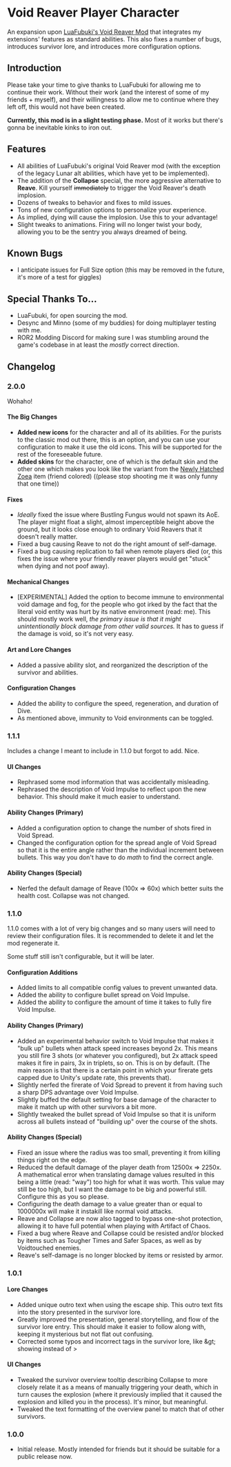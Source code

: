 # Void Reaver Player Character
An expansion upon [LuaFubuki's Void Reaver Mod](https://thunderstore.io/package/LuaFubuki/Void_Reaver/) that integrates my extensions' features as standard abilities. This also fixes a number of bugs, introduces survivor lore, and introduces more configuration options.

## Introduction
Please take your time to give thanks to LuaFubuki for allowing me to continue their work. Without their work (and the interest of some of my friends + myself), and their willingness to allow me to continue where they left off, this would not have been created.

**Currently, this mod is in a slight testing phase.** Most of it works but there's gonna be inevitable kinks to iron out.

## Features
* All abilities of LuaFubuki's original Void Reaver mod (with the exception of the legacy Lunar alt abilities, which have yet to be implemented).
* The addition of the **Collapse** special, the more aggressive alternative to **Reave**. Kill yourself ~~immediately~~ to trigger the Void Reaver's death implosion.
* Dozens of tweaks to behavior and fixes to mild issues.
* Tons of new configuration options to personalize your experience.
* As implied, dying will cause the implosion. Use this to your advantage!
* Slight tweaks to animations. Firing will no longer twist your body, allowing you to be the sentry you always dreamed of being.

## Known Bugs
* I anticipate issues for Full Size option (this may be removed in the future, it's more of a test for giggles)

## Special Thanks To...
* LuaFubuki, for open sourcing the mod.
* Desync and Minno (some of my buddies) for doing multiplayer testing with me.
* ROR2 Modding Discord for making sure I was stumbling around the game's codebase in at least the *mostly* correct direction.

## Changelog
### 2.0.0
Wohaho!

#### The Big Changes
* **Added new icons** for the character and all of its abilities. For the purists to the classic mod out there, this is an option, and you can use your configuration to make it use the old icons. This will be supported for the rest of the foreseeable future.
* **Added skins** for the character, one of which is the default skin and the other one which makes you look like the variant from the [Newly Hatched Zoea](https://riskofrain2.fandom.com/wiki/Newly_Hatched_Zoea) item (friend colored) ((please stop shooting me it was only funny that one time))

#### Fixes
* *Ideally* fixed the issue where Bustling Fungus would not spawn its AoE. The player might float a slight, almost imperceptible height above the ground, but it looks close enough to ordinary Void Reavers that it doesn't really matter.
* Fixed a bug causing Reave to not do the right amount of self-damage.
* Fixed a bug causing replication to fail when remote players died (or, this fixes the issue where your friendly reaver players would get "stuck" when dying and not poof away).

#### Mechanical Changes
* [EXPERIMENTAL] Added the option to become immune to environmental void damage and fog, for the people who got irked by the fact that the literal void entity was hurt by its native environment (read: me). This should mostly work well, *the primary issue is that it might unintentionally block damage from other valid sources.* It has to guess if the damage is void, so it's not very easy.

#### Art and Lore Changes
* Added a passive ability slot, and reorganized the description of the survivor and abilities.

#### Configuration Changes
* Added the ability to configure the speed, regeneration, and duration of Dive.
* As mentioned above, immunity to Void environments can be toggled.

### 1.1.1
Includes a change I meant to include in 1.1.0 but forgot to add. Nice.

#### UI Changes
* Rephrased some mod information that was accidentally misleading.
* Rephrased the description of Void Impulse to reflect upon the new behavior. This should make it much easier to understand.

#### Ability Changes (Primary)
* Added a configuration option to change the number of shots fired in Void Spread.
* Changed the configuration option for the spread angle of Void Spread so that it is the entire angle rather than the individual increment between bullets. This way you don't have to do *math* to find the correct angle.

#### Ability Changes (Special)
* Nerfed the default damage of Reave (100x => 60x) which better suits the health cost. Collapse was not changed.

### 1.1.0
1.1.0 comes with a lot of very big changes and so many users will need to review their configuration files. It is recommended to delete it and let the mod regenerate it.

Some stuff still isn't configurable, but it will be later.

#### Configuration Additions
* Added limits to all compatible config values to prevent unwanted data.
* Added the ability to configure bullet spread on Void Impulse.
* Added the ability to configure the amount of time it takes to fully fire Void Impulse.

#### Ability Changes (Primary)
* Added an experimental behavior switch to Void Impulse that makes it "bulk up" bullets when attack speed increases beyond 2x. This means you still fire 3 shots (or whatever you configured), but 2x attack speed makes it fire in pairs, 3x in triplets, so on. This is on by default. (The main reason is that there is a certain point in which your firerate gets capped due to Unity's update rate, this prevents that).
* Slightly nerfed the firerate of Void Spread to prevent it from having such a sharp DPS advantage over Void Impulse.
* Slightly buffed the default setting for base damage of the character to make it match up with other survivors a bit more.
* Slightly tweaked the bullet spread of Void Impulse so that it is uniform across all bullets instead of "building up" over the course of the shots.

#### Ability Changes (Special)
* Fixed an issue where the radius was too small, preventing it from killing things right on the edge.
* Reduced the default damage of the player death from 12500x => 2250x. A mathematical error when translating damage values resulted in this being a little (read: "way") too high for what it was worth. This value may still be too high, but I want the damage to be big and powerful still. Configure this as you so please.
* Configuring the death damage to a value greater than or equal to 1000000x will make it instakill like normal void attacks.
* Reave and Collapse are now also tagged to bypass one-shot protection, allowing it to have full potential when playing with Artifact of Chaos.
* Fixed a bug where Reave and Collapse could be resisted and/or blocked by items such as Tougher Times and Safer Spaces, as well as by Voidtouched enemies.
* Reave's self-damage is no longer blocked by items or resisted by armor.


### 1.0.1
#### Lore Changes
* Added unique outro text when using the escape ship. This outro text fits into the story presented in the survivor lore.
* Greatly improved the presentation, general storytelling, and flow of the survivor lore entry. This should make it easier to follow along with, keeping it mysterious but not flat out confusing.
* Corrected some typos and incorrect tags in the survivor lore, like &amp;gt; showing instead of &gt;

#### UI Changes
* Tweaked the survivor overview tooltip describing Collapse to more closely relate it as a means of manually triggering your death, which in turn causes the explosion (where it previously implied that it caused the explosion and killed you in the process). It's minor, but meaningful.
* Tweaked the text formatting of the overview panel to match that of other survivors.

### 1.0.0
* Initial release. Mostly intended for friends but it should be suitable for a public release now.
